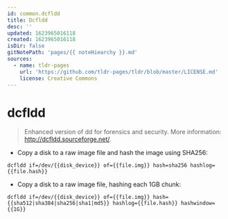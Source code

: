 ```yaml
---
id: common.dcfldd
title: Dcfldd
desc: ''
updated: 1623965016118
created: 1623965016118
isDir: false
gitNotePath: 'pages/{{ noteHiearchy }}.md'
sources:
  - name: tldr-pages
    url: 'https://github.com/tldr-pages/tldr/blob/master/LICENSE.md'
    license: Creative Commons
---
```

# dcfldd

> Enhanced version of dd for forensics and security.
> More information: <http://dcfldd.sourceforge.net/>.

- Copy a disk to a raw image file and hash the image using SHA256:

`dcfldd if=/dev/{{disk_device}} of={{file.img}} hash=sha256 hashlog={{file.hash}}`

- Copy a disk to a raw image file, hashing each 1GB chunk:

`dcfldd if=/dev/{{disk_device}} of={{file.img}} hash={{sha512|sha384|sha256|sha1|md5}} hashlog={{file.hash}} hashwindow={{1G}}`

